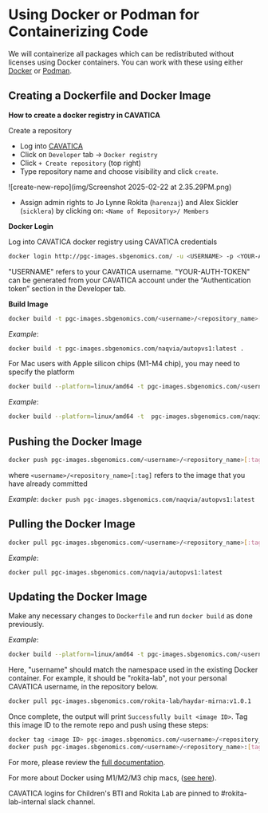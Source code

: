 # Using Docker or Podman for Containerizing Code

We will containerize all packages which can be redistributed without licenses using Docker containers. You can work with these using either [Docker](https://www.docker.com/) or [Podman](https://podman.io/).

## Creating a Dockerfile and Docker Image 

**How to create a docker registry in CAVATICA**

Create a repository

- Log into [CAVATICA](https://cavatica.sbgenomics.com/)
- Click on `Developer` tab -> `Docker registry`
- Click `+ Create repository` (top right)
- Type repository name and choose visibility and click `create`.

![create-new-repo](img/Screenshot 2025-02-22 at 2.35.29PM.png)

- Assign admin rights to Jo Lynne Rokita (`harenzaj`) and Alex Sickler (`sicklera`) by clicking on: `<Name of Repository>/ Members`

**Docker Login**

Log into CAVATICA docker registry using CAVATICA credentials

```bash
docker login http://pgc-images.sbgenomics.com/ -u <USERNAME> -p <YOUR-AUTH-TOKEN>
```

"USERNAME" refers to your CAVATICA username.
"YOUR-AUTH-TOKEN" can be generated from your CAVATICA account under the “Authentication token” section in the Developer tab.

**Build Image**

```bash
docker build -t pgc-images.sbgenomics.com/<username>/<repository_name>[:tag] .
```

*Example*: 
```bash
docker build -t pgc-images.sbgenomics.com/naqvia/autopvs1:latest .
```

For Mac users with Apple silicon chips (M1-M4 chip), you may need to specify the platform

```bash
docker build --platform=linux/amd64 -t pgc-images.sbgenomics.com/<username>/<repository_name>[:tag] .
```

*Example*: 

```bash
docker build --platform=linux/amd64 -t  pgc-images.sbgenomics.com/naqvia/autopvs1:latest .
```

## Pushing the Docker Image

```bash
docker push pgc-images.sbgenomics.com/<username>/<repository_name>[:tag]
```

where `<username>/<repository_name>[:tag]` refers to the image that you have already committed

*Example*: `docker push pgc-images.sbgenomics.com/naqvia/autopvs1:latest`

## Pulling the Docker Image

```bash
docker pull pgc-images.sbgenomics.com/<username>/<repository_name>[:tag]:<tagname>
```

*Example*: 
```
docker pull pgc-images.sbgenomics.com/naqvia/autopvs1:latest
```

## Updating the Docker Image

Make any necessary changes to `Dockerfile` and run `docker build` as done previously. 

*Example*: 
```bash
docker build --platform=linux/amd64 -t pgc-images.sbgenomics.com/<username>/<repository_name>:latest .
```

Here, "username" should match the namespace used in the existing Docker container. For example, it should be "rokita-lab", not your personal CAVATICA username, in the repository below.

```bash
docker pull pgc-images.sbgenomics.com/rokita-lab/haydar-mirna:v1.0.1
```

Once complete, the output will print `Successfully built <image ID>`. Tag this image ID to the remote repo and push using these steps: 

```bash
docker tag <image ID> pgc-images.sbgenomics.com/<username>/<repository_name>:[tag]
docker push pgc-images.sbgenomics.com/<username>/<repository_name>:[tag]
```

For more, please review the [full documentation](https://docs.sevenbridges.com/docs/manage-docker-repositories-advance-access).

For more about Docker using M1/M2/M3 chip macs, ([see here](https://tutorials.tinkink.net/en/mac/how-to-use-docker-on-m1-mac.html)).

CAVATICA logins for Children's BTI and Rokita Lab are pinned to #rokita-lab-internal slack channel.